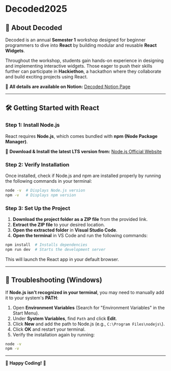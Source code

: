 # Decoded2025

## 🚀 About Decoded
Decoded is an annual **Semester 1** workshop designed for beginner programmers to dive into **React** by building modular and reusable **React Widgets**.

Throughout the workshop, students gain hands-on experience in designing and implementing interactive widgets. Those eager to push their skills further can participate in **Hackiethon**, a hackathon where they collaborate and build exciting projects using React.

📌 **All details are available on Notion:** [Decoded Notion Page](https://plum-soda-d5f.notion.site/Decoded-1bc996f226c88037a95dc1222f53a1a1)

---

## 🛠️ Getting Started with React

### Step 1: Install Node.js
React requires **Node.js**, which comes bundled with **npm (Node Package Manager)**.

📝 **Download & Install the latest LTS version from:** [Node.js Official Website](https://nodejs.org/en)

### Step 2: Verify Installation
Once installed, check if Node.js and npm are installed properly by running the following commands in your terminal:

```sh
node -v  # Displays Node.js version
npm -v   # Displays npm version
```

### Step 3: Set Up the Project
1. **Download the project folder as a ZIP file** from the provided link.
2. **Extract the ZIP file** to your desired location.
3. **Open the extracted folder** in **Visual Studio Code**.
4. **Open the terminal** in VS Code and run the following commands:

```sh
npm install  # Installs dependencies
npm run dev  # Starts the development server
```

This will launch the React app in your default browser.

---

## 🔧 Troubleshooting (Windows)
If **Node.js isn’t recognized in your terminal**, you may need to manually add it to your system's **PATH**:

1. Open **Environment Variables** (Search for "Environment Variables" in the Start Menu).
2. Under **System Variables**, find `Path` and click **Edit**.
3. Click **New** and add the path to Node.js (e.g., `C:\Program Files\nodejs\`).
4. Click **OK** and restart your terminal.
5. Verify the installation again by running:

```sh
node -v
npm -v
```

---

🚀 **Happy Coding!** 🎉

